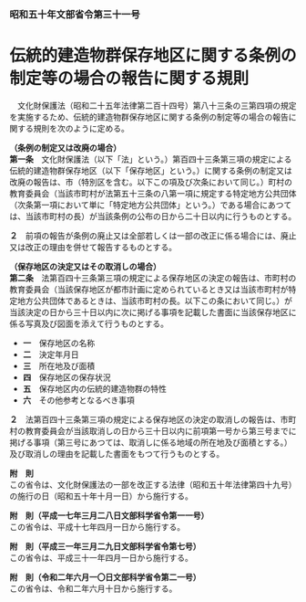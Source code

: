 ### 昭和五十年文部省令第三十一号  
# 伝統的建造物群保存地区に関する条例の制定等の場合の報告に関する規則  
　文化財保護法（昭和二十五年法律第二百十四号）第八十三条の三第四項の規定を実施するため、伝統的建造物群保存地区に関する条例の制定等の場合の報告に関する規則を次のように定める。  
  
**（条例の制定又は改廃の場合）**  
**第一条**　文化財保護法（以下「法」という。）第百四十三条第三項の規定による伝統的建造物群保存地区（以下「保存地区」という。）に関する条例の制定又は改廃の報告は、市（特別区を含む。以下この項及び次条において同じ。）町村の教育委員会（当該市町村が法第五十三条の八第一項に規定する特定地方公共団体（次条第一項において単に「特定地方公共団体」という。）である場合にあつては、当該市町村の長）が当該条例の公布の日から二十日以内に行うものとする。  
  
**２**　前項の報告が条例の廃止又は全部若しくは一部の改正に係る場合には、廃止又は改正の理由を併せて報告するものとする。  
  
**（保存地区の決定又はその取消しの場合）**  
**第二条**　法第百四十三条第三項の規定による保存地区の決定の報告は、市町村の教育委員会（当該保存地区が都市計画に定められているとき又は当該市町村が特定地方公共団体であるときは、当該市町村の長。以下この条において同じ。）が当該決定の日から三十日以内に次に掲げる事項を記載した書面に当該保存地区に係る写真及び図面を添えて行うものとする。  
* **一**　保存地区の名称  
* **二**　決定年月日  
* **三**　所在地及び面積  
* **四**　保存地区の保存状況  
* **五**　保存地区内の伝統的建造物群の特性  
* **六**　その他参考となるべき事項  
  
**２**　法第百四十三条第三項の規定による保存地区の決定の取消しの報告は、市町村の教育委員会が当該取消しの日から三十日以内に前項第一号から第三号までに掲げる事項（第三号にあつては、取消しに係る地域の所在地及び面積とする。）及び取消しの理由を記載した書面をもつて行うものとする。  
  
**附　則**  
この省令は、文化財保護法の一部を改正する法律（昭和五十年法律第四十九号）の施行の日（昭和五十年十月一日）から施行する。  
  
**附　則（平成一七年三月二八日文部科学省令第一一号）**  
この省令は、平成十七年四月一日から施行する。  
  
**附　則（平成三一年三月二九日文部科学省令第七号）**  
この省令は、平成三十一年四月一日から施行する。  
  
**附　則（令和二年六月一〇日文部科学省令第二一号）**  
この省令は、令和二年六月十日から施行する。  
  

